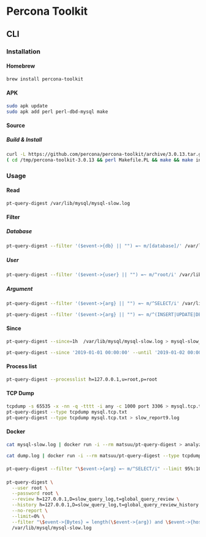 # Percona Toolkit

## CLI

### Installation

#### Homebrew

```sh
brew install percona-toolkit
```

#### APK

```sh
sudo apk update
sudo apk add perl perl-dbd-mysql make
```

#### Source

##### Build & Install

```sh
curl -L https://github.com/percona/percona-toolkit/archive/3.0.13.tar.gz | tar -xzC /tmp
( cd /tmp/percona-toolkit-3.0.13 && perl Makefile.PL && make && make install ) && rm -r /tmp/percona-toolkit-3.0.13
```

### Usage

#### Read

```sh
pt-query-digest /var/lib/mysql/mysql-slow.log
```

#### Filter

##### Database

```sh
pt-query-digest --filter '($event->{db} || "") =~ m/[database]/' /var/lib/mysql/mysql-slow.log
```

##### User

```sh
pt-query-digest --filter '($event->{user} || "") =~ m/^root/i' /var/lib/mysql/mysql-slow.log
```

##### Argument

```sh
pt-query-digest --filter '($event->{arg} || "") =~ m/^SELECT/i' /var/lib/mysql/mysql-slow.log
```

```sh
pt-query-digest --filter '($event->{arg} || "") =~ m/^(INSERT|UPDATE|DELETE)/i' /var/lib/mysql/mysql-slow.log
```

#### Since

```sh
pt-query-digest --since=1h  /var/lib/mysql/mysql-slow.log > mysql-slow_report.log
```

```sh
pt-query-digest --since '2019-01-01 00:00:00' --until '2019-01-02 00:00:00' /var/lib/mysql/mysql-slow.log > mysql-slow_report.log
```

#### Process list

```sh
pt-query-digest --processlist h=127.0.0.1,u=root,p=root
```

#### TCP Dump

```sh
tcpdump -s 65535 -x -nn -q -tttt -i any -c 1000 port 3306 > mysql.tcp.txt
pt-query-digest --type tcpdump mysql.tcp.txt
pt-query-digest --type tcpdump mysql.tcp.txt > slow_report9.log
```

#### Docker

```sh
cat mysql-slow.log | docker run -i --rm matsuu/pt-query-digest > analyzed-slow.log
```

```sh
cat dump.log | docker run -i --rm matsuu/pt-query-digest --type tcpdump > analyzed-slow.log
```

####

```sh
pt-query-digest --filter "\$event->{arg} =~ m/^SELECT/i" --limit 95%:10 /var/lib/mysql/mysql-slow.log
```

####

```sh
pt-query-digest \
  --user root \
  --password root \
  --review h=127.0.0.1,D=slow_query_log,t=global_query_review \
  --history h=127.0.0.1,D=slow_query_log,t=global_query_review_history \
  --no-report \
  --limit=0% \
  --filter "\$event->{Bytes} = length(\$event->{arg}) and \$event->{hostname} = \"$HOSTNAME\"" \
  /var/lib/mysql/mysql-slow.log
```
